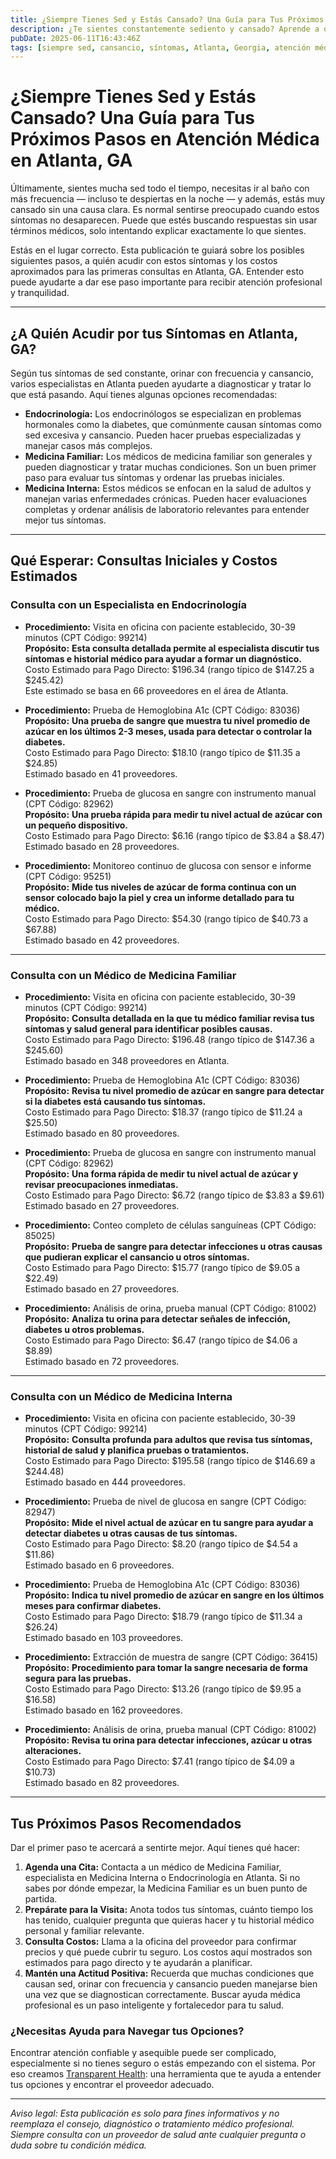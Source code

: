 ```yaml
---
title: ¿Siempre Tienes Sed y Estás Cansado? Una Guía para Tus Próximos Pasos en Atención Médica en Atlanta, GA  
description: ¿Te sientes constantemente sediento y cansado? Aprende a quién acudir y los costos aproximados para tus primeras consultas en Atlanta, GA, para obtener la ayuda que necesitas.  
pubDate: 2025-06-11T16:43:46Z  
tags: [siempre sed, cansancio, síntomas, Atlanta, Georgia, atención médica, endocrinología, medicina familiar, medicina interna, costo, consulta médica]  
---
```


# ¿Siempre Tienes Sed y Estás Cansado? Una Guía para Tus Próximos Pasos en Atención Médica en Atlanta, GA

Últimamente, sientes mucha sed todo el tiempo, necesitas ir al baño con más frecuencia — incluso te despiertas en la noche — y además, estás muy cansado sin una causa clara. Es normal sentirse preocupado cuando estos síntomas no desaparecen. Puede que estés buscando respuestas sin usar términos médicos, solo intentando explicar exactamente lo que sientes.

Estás en el lugar correcto. Esta publicación te guiará sobre los posibles siguientes pasos, a quién acudir con estos síntomas y los costos aproximados para las primeras consultas en Atlanta, GA. Entender esto puede ayudarte a dar ese paso importante para recibir atención profesional y tranquilidad.

---

## ¿A Quién Acudir por tus Síntomas en Atlanta, GA?

Según tus síntomas de sed constante, orinar con frecuencia y cansancio, varios especialistas en Atlanta pueden ayudarte a diagnosticar y tratar lo que está pasando. Aquí tienes algunas opciones recomendadas:

- **Endocrinología:** Los endocrinólogos se especializan en problemas hormonales como la diabetes, que comúnmente causan síntomas como sed excesiva y cansancio. Pueden hacer pruebas especializadas y manejar casos más complejos.  
- **Medicina Familiar:** Los médicos de medicina familiar son generales y pueden diagnosticar y tratar muchas condiciones. Son un buen primer paso para evaluar tus síntomas y ordenar las pruebas iniciales.  
- **Medicina Interna:** Estos médicos se enfocan en la salud de adultos y manejan varias enfermedades crónicas. Pueden hacer evaluaciones completas y ordenar análisis de laboratorio relevantes para entender mejor tus síntomas.

---

## Qué Esperar: Consultas Iniciales y Costos Estimados

### Consulta con un Especialista en Endocrinología

- **Procedimiento:** Visita en oficina con paciente establecido, 30-39 minutos (CPT Código: 99214)  
  **Propósito:** **Esta consulta detallada permite al especialista discutir tus síntomas e historial médico para ayudar a formar un diagnóstico.**  
  Costo Estimado para Pago Directo: $196.34 (rango típico de $147.25 a $245.42)  
  Este estimado se basa en 66 proveedores en el área de Atlanta.

- **Procedimiento:** Prueba de Hemoglobina A1c (CPT Código: 83036)  
  **Propósito:** **Una prueba de sangre que muestra tu nivel promedio de azúcar en los últimos 2-3 meses, usada para detectar o controlar la diabetes.**  
  Costo Estimado para Pago Directo: $18.10 (rango típico de $11.35 a $24.85)  
  Estimado basado en 41 proveedores.

- **Procedimiento:** Prueba de glucosa en sangre con instrumento manual (CPT Código: 82962)  
  **Propósito:** **Una prueba rápida para medir tu nivel actual de azúcar con un pequeño dispositivo.**  
  Costo Estimado para Pago Directo: $6.16 (rango típico de $3.84 a $8.47)  
  Estimado basado en 28 proveedores.

- **Procedimiento:** Monitoreo continuo de glucosa con sensor e informe (CPT Código: 95251)  
  **Propósito:** **Mide tus niveles de azúcar de forma continua con un sensor colocado bajo la piel y crea un informe detallado para tu médico.**  
  Costo Estimado para Pago Directo: $54.30 (rango típico de $40.73 a $67.88)  
  Estimado basado en 42 proveedores.

---

### Consulta con un Médico de Medicina Familiar

- **Procedimiento:** Visita en oficina con paciente establecido, 30-39 minutos (CPT Código: 99214)  
  **Propósito:** **Consulta detallada en la que tu médico familiar revisa tus síntomas y salud general para identificar posibles causas.**  
  Costo Estimado para Pago Directo: $196.48 (rango típico de $147.36 a $245.60)  
  Estimado basado en 348 proveedores en Atlanta.

- **Procedimiento:** Prueba de Hemoglobina A1c (CPT Código: 83036)  
  **Propósito:** **Revisa tu nivel promedio de azúcar en sangre para detectar si la diabetes está causando tus síntomas.**  
  Costo Estimado para Pago Directo: $18.37 (rango típico de $11.24 a $25.50)  
  Estimado basado en 80 proveedores.

- **Procedimiento:** Prueba de glucosa en sangre con instrumento manual (CPT Código: 82962)  
  **Propósito:** **Una forma rápida de medir tu nivel actual de azúcar y revisar preocupaciones inmediatas.**  
  Costo Estimado para Pago Directo: $6.72 (rango típico de $3.83 a $9.61)  
  Estimado basado en 27 proveedores.

- **Procedimiento:** Conteo completo de células sanguíneas (CPT Código: 85025)  
  **Propósito:** **Prueba de sangre para detectar infecciones u otras causas que pudieran explicar el cansancio u otros síntomas.**  
  Costo Estimado para Pago Directo: $15.77 (rango típico de $9.05 a $22.49)  
  Estimado basado en 27 proveedores.

- **Procedimiento:** Análisis de orina, prueba manual (CPT Código: 81002)  
  **Propósito:** **Analiza tu orina para detectar señales de infección, diabetes u otros problemas.**  
  Costo Estimado para Pago Directo: $6.47 (rango típico de $4.06 a $8.89)  
  Estimado basado en 72 proveedores.

---

### Consulta con un Médico de Medicina Interna

- **Procedimiento:** Visita en oficina con paciente establecido, 30-39 minutos (CPT Código: 99214)  
  **Propósito:** **Consulta profunda para adultos que revisa tus síntomas, historial de salud y planifica pruebas o tratamientos.**  
  Costo Estimado para Pago Directo: $195.58 (rango típico de $146.69 a $244.48)  
  Estimado basado en 444 proveedores.

- **Procedimiento:** Prueba de nivel de glucosa en sangre (CPT Código: 82947)  
  **Propósito:** **Mide el nivel actual de azúcar en tu sangre para ayudar a detectar diabetes u otras causas de tus síntomas.**  
  Costo Estimado para Pago Directo: $8.20 (rango típico de $4.54 a $11.86)  
  Estimado basado en 6 proveedores.

- **Procedimiento:** Prueba de Hemoglobina A1c (CPT Código: 83036)  
  **Propósito:** **Indica tu nivel promedio de azúcar en sangre en los últimos meses para confirmar diabetes.**  
  Costo Estimado para Pago Directo: $18.79 (rango típico de $11.34 a $26.24)  
  Estimado basado en 103 proveedores.

- **Procedimiento:** Extracción de muestra de sangre (CPT Código: 36415)  
  **Propósito:** **Procedimiento para tomar la sangre necesaria de forma segura para las pruebas.**  
  Costo Estimado para Pago Directo: $13.26 (rango típico de $9.95 a $16.58)  
  Estimado basado en 162 proveedores.

- **Procedimiento:** Análisis de orina, prueba manual (CPT Código: 81002)  
  **Propósito:** **Revisa tu orina para detectar infecciones, azúcar u otras alteraciones.**  
  Costo Estimado para Pago Directo: $7.41 (rango típico de $4.09 a $10.73)  
  Estimado basado en 82 proveedores.

---

## Tus Próximos Pasos Recomendados

Dar el primer paso te acercará a sentirte mejor. Aquí tienes qué hacer:

1. **Agenda una Cita:** Contacta a un médico de Medicina Familiar, especialista en Medicina Interna o Endocrinología en Atlanta. Si no sabes por dónde empezar, la Medicina Familiar es un buen punto de partida.  
2. **Prepárate para la Visita:** Anota todos tus síntomas, cuánto tiempo los has tenido, cualquier pregunta que quieras hacer y tu historial médico personal y familiar relevante.  
3. **Consulta Costos:** Llama a la oficina del proveedor para confirmar precios y qué puede cubrir tu seguro. Los costos aquí mostrados son estimados para pago directo y te ayudarán a planificar.  
4. **Mantén una Actitud Positiva:** Recuerda que muchas condiciones que causan sed, orinar con frecuencia y cansancio pueden manejarse bien una vez que se diagnostican correctamente. Buscar ayuda médica profesional es un paso inteligente y fortalecedor para tu salud.

### ¿Necesitas Ayuda para Navegar tus Opciones?

Encontrar atención confiable y asequible puede ser complicado, especialmente si no tienes seguro o estás empezando con el sistema. Por eso creamos [Transparent Health](https://transparenthealth.ai): una herramienta que te ayuda a entender tus opciones y encontrar el proveedor adecuado.

---

*Aviso legal: Esta publicación es solo para fines informativos y no reemplaza el consejo, diagnóstico o tratamiento médico profesional. Siempre consulta con un proveedor de salud ante cualquier pregunta o duda sobre tu condición médica.*